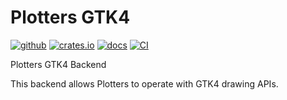# Plotters GTK4

[![github](https://img.shields.io/badge/github-seadve/plotters-gtk4)](https://github.com/SeaDve/plotters-gtk4)
[![crates.io](https://img.shields.io/crates/v/plotters-gtk4)](https://crates.io/crates/plotters-gtk4)
[![docs](https://docs.rs/plotters-gtk4/badge.svg)](https://docs.rs/plotters-gtk4/)
[![CI](https://github.com/SeaDve/plotters-gtk4/actions/workflows/ci.yml/badge.svg)](https://github.com/SeaDve/plotters-gtk4/actions/workflows/ci.yml)

Plotters GTK4 Backend

This backend allows Plotters to operate with GTK4 drawing APIs.
